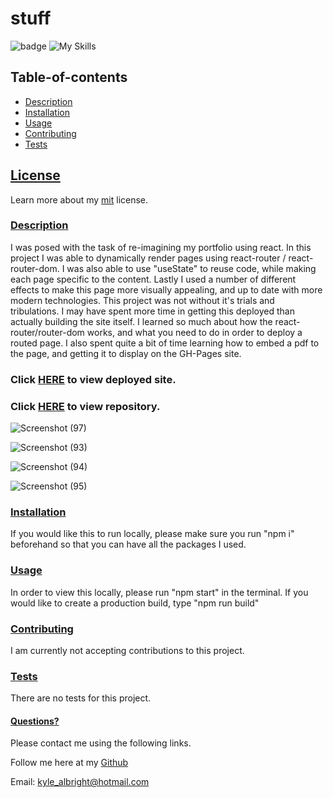  # stuff
  ![badge](https://img.shields.io/badge/License-mit-blueviolet.svg) 
  ![My Skills](https://skillicons.dev/icons?i=html,css,js,react,github&theme=dark)
  
   
  
  
  ## Table-of-contents

* [Description](#Description)
* [Installation](#Installation)
* [Usage](#Usage)
* [Contributing](#Contributing)
* [Tests](#Tests)

 ## [License](#table-of-contents)
Learn more about my [mit](https://choosealicense.com/licenses/mit) license. 

### [Description](#table-of-contents)
I was posed with the task of re-imagining my portfolio using react. In this project I was able to dynamically render pages using react-router / react-router-dom. I was also able to use "useState" to reuse code, while making each page specific to the content.  Lastly I used a number of different effects to make this page more visually appealing, and up to date with more modern technologies. This project was not without it's trials and tribulations. I may have spent more time in getting this deployed than actually building the site itself. I learned so much about how the react-router/router-dom works, and what you need to do in order to deploy a routed page. I also spent quite a bit of time learning how to embed a pdf to the page, and getting it to display on the GH-Pages site. 


### Click [HERE](https://kylealbright.github.io/ReactPortfolio/#/) to view deployed site.

### Click [HERE](https://github.com/KyleAlbright/ReactPortfolio) to view repository. 


![Screenshot (97)](https://user-images.githubusercontent.com/110487869/220709338-48b653d0-42cd-4d7b-ad75-1e929d76d496.png)

![Screenshot (93)](https://user-images.githubusercontent.com/110487869/220709481-60fd4398-bb29-4811-9f4a-8f9b4a5c9640.png)

![Screenshot (94)](https://user-images.githubusercontent.com/110487869/220709656-81d1c312-9dae-4069-a87c-8a8eead0b174.png)

![Screenshot (95)](https://user-images.githubusercontent.com/110487869/220709844-f7655a2d-bd81-480a-95b6-ac78a52960ef.png)


### [Installation](#table-of-contents)
If you would like this to run locally, please make sure you run "npm i" beforehand so that you can have all the packages I used. 



### [Usage](#table-of-contents)
In order to view this locally, please run "npm start" in the terminal. If you would like to create a production build, type "npm run build"



### [Contributing](#table-of-contents)
I am currently not accepting contributions to this project.



### [Tests](#table-of-contents)
There are no tests for this project.




#### [Questions?](#table-of-contents)
Please contact me using the following links.

Follow me here at my [Github](https://github.com/KyleAlbright) 

Email: kyle_albright@hotmail.com

